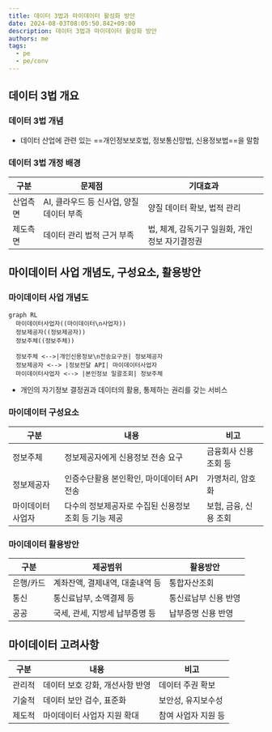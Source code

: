 ```yaml
---
title: 데이터 3법과 마이데이터 활성화 방안
date: 2024-08-03T08:05:50.842+09:00
description: 데이터 3법과 마이데이터 활성화 방안
authors: me
tags:
  - pe
  - pe/conv
---
```


## 데이터 3법 개요

### 데이터 3법 개념

- 데이터 산업에 관련 있는 ==개인정보보호법, 정보통신망법, 신용정보법==을 말함

### 데이터 3법 개정 배경

| 구분 | 문제점 | 기대효과 |
| --- | --- | --- |
| 산업측면 | AI, 클라우드 등 신사업, 양질 데이터 부족 | 양질 데이터 확보, 법적 관리 |
| 제도측면 | 데이터 관리 법적 근거 부족 | 법, 체계, 감독기구 일원화, 개인정보 자기결정권 |

## 마이데이터 사업 개념도, 구성요소, 활용방안

### 마이데이터 사업 개념도

```mermaid
graph RL
  마이데이터사업자((마이데이터\n사업자))
  정보제공자((정보제공자))
  정보주체((정보주체))

  정보주체 <-->|개인신용정보\n전송요구권| 정보제공자
  정보제공자 <--> |정보전달 API| 마이데이터사업자
  마이데이터사업자 <--> |본인정보 일괄조회| 정보주체
```

- 개인의 자기정보 결정권과 데이터의 활용, 통제하는 권리를 갖는 서비스

### 마이데이터 구성요소

| 구분 | 내용 | 비고 |
| --- | --- | --- |
| 정보주체 | 정보제공자에게 신용정보 전송 요구 | 금융회사 신용조회 등 |
| 정보제공자 | 인증수단활용 본인확인, 마이데이터 API 전송 | 가명처리, 암호화 |
| 마이데이터사업자 | 다수의 정보제공자로 수집된 신용정보 조회 등 기능 제공 | 보험, 금융, 신용 조회 |

### 마이데이터 활용방안

| 구분 | 제공범위 | 활용방안 |
| --- | --- | --- |
| 은행/카드 | 계좌잔액, 결제내역, 대출내역 등 | 통합자산조회 |
| 통신 | 통신료납부, 소액결제 등 | 통신료납부 신용 반영 |
| 공공 | 국세, 관세, 지방세 납부증명 등 | 납부증명 신용 반영 |

## 마이데이터 고려사항

| 구분 | 내용 | 비고 |
| --- | --- | --- |
| 관리적 | 데이터 보호 강화, 개선사항 반영 | 데이터 주권 확보 |
| 기술적 | 데이터 보안 검수, 표준화 | 보안성, 유지보수성 |
| 제도적 | 마이데이터 사업자 지원 확대 | 참여 사업자 지원 등 |

